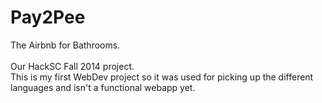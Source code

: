 Pay2Pee
=======

The Airbnb for Bathrooms.
<br> <br>
Our HackSC Fall 2014 project. <br>
This is my first WebDev project so it was used for picking
up the different languages and isn't a functional webapp yet.
